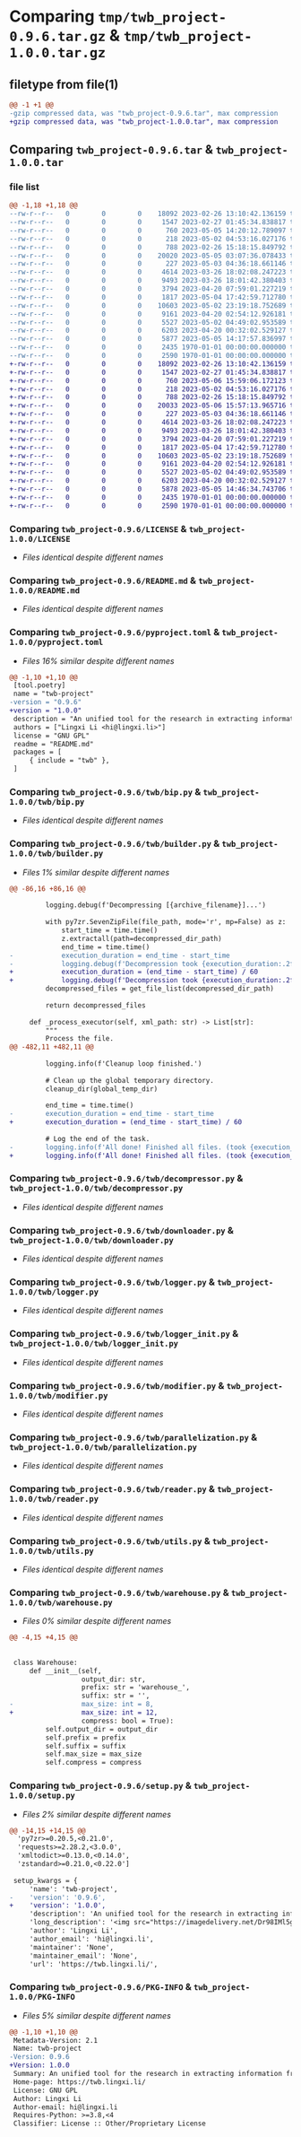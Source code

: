# Comparing `tmp/twb_project-0.9.6.tar.gz` & `tmp/twb_project-1.0.0.tar.gz`

## filetype from file(1)

```diff
@@ -1 +1 @@
-gzip compressed data, was "twb_project-0.9.6.tar", max compression
+gzip compressed data, was "twb_project-1.0.0.tar", max compression
```

## Comparing `twb_project-0.9.6.tar` & `twb_project-1.0.0.tar`

### file list

```diff
@@ -1,18 +1,18 @@
--rw-r--r--   0        0        0    18092 2023-02-26 13:10:42.136159 twb_project-0.9.6/LICENSE
--rw-r--r--   0        0        0     1547 2023-02-27 01:45:34.838817 twb_project-0.9.6/README.md
--rw-r--r--   0        0        0      760 2023-05-05 14:20:12.789097 twb_project-0.9.6/pyproject.toml
--rw-r--r--   0        0        0      218 2023-05-02 04:53:16.027176 twb_project-0.9.6/twb/__init__.py
--rw-r--r--   0        0        0      788 2023-02-26 15:18:15.849792 twb_project-0.9.6/twb/bip.py
--rw-r--r--   0        0        0    20020 2023-05-05 03:07:36.078433 twb_project-0.9.6/twb/builder.py
--rw-r--r--   0        0        0      227 2023-05-03 04:36:18.661146 twb_project-0.9.6/twb/builder_helpers.py
--rw-r--r--   0        0        0     4614 2023-03-26 18:02:08.247223 twb_project-0.9.6/twb/decompressor.py
--rw-r--r--   0        0        0     9493 2023-03-26 18:01:42.380403 twb_project-0.9.6/twb/downloader.py
--rw-r--r--   0        0        0     3794 2023-04-20 07:59:01.227219 twb_project-0.9.6/twb/logger.py
--rw-r--r--   0        0        0     1817 2023-05-04 17:42:59.712780 twb_project-0.9.6/twb/logger_init.py
--rw-r--r--   0        0        0    10603 2023-05-02 23:19:18.752689 twb_project-0.9.6/twb/modifier.py
--rw-r--r--   0        0        0     9161 2023-04-20 02:54:12.926181 twb_project-0.9.6/twb/parallelization.py
--rw-r--r--   0        0        0     5527 2023-05-02 04:49:02.953589 twb_project-0.9.6/twb/reader.py
--rw-r--r--   0        0        0     6203 2023-04-20 00:32:02.529127 twb_project-0.9.6/twb/utils.py
--rw-r--r--   0        0        0     5877 2023-05-05 14:17:57.836997 twb_project-0.9.6/twb/warehouse.py
--rw-r--r--   0        0        0     2435 1970-01-01 00:00:00.000000 twb_project-0.9.6/setup.py
--rw-r--r--   0        0        0     2590 1970-01-01 00:00:00.000000 twb_project-0.9.6/PKG-INFO
+-rw-r--r--   0        0        0    18092 2023-02-26 13:10:42.136159 twb_project-1.0.0/LICENSE
+-rw-r--r--   0        0        0     1547 2023-02-27 01:45:34.838817 twb_project-1.0.0/README.md
+-rw-r--r--   0        0        0      760 2023-05-06 15:59:06.172123 twb_project-1.0.0/pyproject.toml
+-rw-r--r--   0        0        0      218 2023-05-02 04:53:16.027176 twb_project-1.0.0/twb/__init__.py
+-rw-r--r--   0        0        0      788 2023-02-26 15:18:15.849792 twb_project-1.0.0/twb/bip.py
+-rw-r--r--   0        0        0    20033 2023-05-06 15:57:13.965716 twb_project-1.0.0/twb/builder.py
+-rw-r--r--   0        0        0      227 2023-05-03 04:36:18.661146 twb_project-1.0.0/twb/builder_helpers.py
+-rw-r--r--   0        0        0     4614 2023-03-26 18:02:08.247223 twb_project-1.0.0/twb/decompressor.py
+-rw-r--r--   0        0        0     9493 2023-03-26 18:01:42.380403 twb_project-1.0.0/twb/downloader.py
+-rw-r--r--   0        0        0     3794 2023-04-20 07:59:01.227219 twb_project-1.0.0/twb/logger.py
+-rw-r--r--   0        0        0     1817 2023-05-04 17:42:59.712780 twb_project-1.0.0/twb/logger_init.py
+-rw-r--r--   0        0        0    10603 2023-05-02 23:19:18.752689 twb_project-1.0.0/twb/modifier.py
+-rw-r--r--   0        0        0     9161 2023-04-20 02:54:12.926181 twb_project-1.0.0/twb/parallelization.py
+-rw-r--r--   0        0        0     5527 2023-05-02 04:49:02.953589 twb_project-1.0.0/twb/reader.py
+-rw-r--r--   0        0        0     6203 2023-04-20 00:32:02.529127 twb_project-1.0.0/twb/utils.py
+-rw-r--r--   0        0        0     5878 2023-05-05 14:46:34.743706 twb_project-1.0.0/twb/warehouse.py
+-rw-r--r--   0        0        0     2435 1970-01-01 00:00:00.000000 twb_project-1.0.0/setup.py
+-rw-r--r--   0        0        0     2590 1970-01-01 00:00:00.000000 twb_project-1.0.0/PKG-INFO
```

### Comparing `twb_project-0.9.6/LICENSE` & `twb_project-1.0.0/LICENSE`

 * *Files identical despite different names*

### Comparing `twb_project-0.9.6/README.md` & `twb_project-1.0.0/README.md`

 * *Files identical despite different names*

### Comparing `twb_project-0.9.6/pyproject.toml` & `twb_project-1.0.0/pyproject.toml`

 * *Files 16% similar despite different names*

```diff
@@ -1,10 +1,10 @@
 [tool.poetry]
 name = "twb-project"
-version = "0.9.6"
+version = "1.0.0"
 description = "An unified tool for the research in extracting information from Wikipedia Edit History chunk."
 authors = ["Lingxi Li <hi@lingxi.li>"]
 license = "GNU GPL"
 readme = "README.md"
 packages = [
     { include = "twb" },
 ]
```

### Comparing `twb_project-0.9.6/twb/bip.py` & `twb_project-1.0.0/twb/bip.py`

 * *Files identical despite different names*

### Comparing `twb_project-0.9.6/twb/builder.py` & `twb_project-1.0.0/twb/builder.py`

 * *Files 1% similar despite different names*

```diff
@@ -86,16 +86,16 @@
 
         logging.debug(f'Decompressing [{archive_filename}]...')
 
         with py7zr.SevenZipFile(file_path, mode='r', mp=False) as z:
             start_time = time.time()
             z.extractall(path=decompressed_dir_path)
             end_time = time.time()
-            execution_duration = end_time - start_time
-            logging.debug(f'Decompression took {execution_duration:.2f} seconds. ({archive_filename})')
+            execution_duration = (end_time - start_time) / 60
+            logging.debug(f'Decompression took {execution_duration:.2f} min. ({archive_filename})')
         decompressed_files = get_file_list(decompressed_dir_path)
 
         return decompressed_files
 
     def _process_executor(self, xml_path: str) -> List[str]:
         """
         Process the file.
@@ -482,11 +482,11 @@
 
         logging.info(f'Cleanup loop finished.')
 
         # Clean up the global temporary directory.
         cleanup_dir(global_temp_dir)
 
         end_time = time.time()
-        execution_duration = end_time - start_time
+        execution_duration = (end_time - start_time) / 60
 
         # Log the end of the task.
-        logging.info(f'All done! Finished all files. (took {execution_duration:.2f}s in total)')
+        logging.info(f'All done! Finished all files. (took {execution_duration:.2f} min in total)')
```

### Comparing `twb_project-0.9.6/twb/decompressor.py` & `twb_project-1.0.0/twb/decompressor.py`

 * *Files identical despite different names*

### Comparing `twb_project-0.9.6/twb/downloader.py` & `twb_project-1.0.0/twb/downloader.py`

 * *Files identical despite different names*

### Comparing `twb_project-0.9.6/twb/logger.py` & `twb_project-1.0.0/twb/logger.py`

 * *Files identical despite different names*

### Comparing `twb_project-0.9.6/twb/logger_init.py` & `twb_project-1.0.0/twb/logger_init.py`

 * *Files identical despite different names*

### Comparing `twb_project-0.9.6/twb/modifier.py` & `twb_project-1.0.0/twb/modifier.py`

 * *Files identical despite different names*

### Comparing `twb_project-0.9.6/twb/parallelization.py` & `twb_project-1.0.0/twb/parallelization.py`

 * *Files identical despite different names*

### Comparing `twb_project-0.9.6/twb/reader.py` & `twb_project-1.0.0/twb/reader.py`

 * *Files identical despite different names*

### Comparing `twb_project-0.9.6/twb/utils.py` & `twb_project-1.0.0/twb/utils.py`

 * *Files identical despite different names*

### Comparing `twb_project-0.9.6/twb/warehouse.py` & `twb_project-1.0.0/twb/warehouse.py`

 * *Files 0% similar despite different names*

```diff
@@ -4,15 +4,15 @@
 
 
 class Warehouse:
     def __init__(self,
                  output_dir: str,
                  prefix: str = 'warehouse_',
                  suffix: str = '',
-                 max_size: int = 8,
+                 max_size: int = 12,
                  compress: bool = True):
         self.output_dir = output_dir
         self.prefix = prefix
         self.suffix = suffix
         self.max_size = max_size
         self.compress = compress
```

### Comparing `twb_project-0.9.6/setup.py` & `twb_project-1.0.0/setup.py`

 * *Files 2% similar despite different names*

```diff
@@ -14,15 +14,15 @@
  'py7zr>=0.20.5,<0.21.0',
  'requests>=2.28.2,<3.0.0',
  'xmltodict>=0.13.0,<0.14.0',
  'zstandard>=0.21.0,<0.22.0']
 
 setup_kwargs = {
     'name': 'twb-project',
-    'version': '0.9.6',
+    'version': '1.0.0',
     'description': 'An unified tool for the research in extracting information from Wikipedia Edit History chunk.',
     'long_description': '<img src="https://imagedelivery.net/Dr98IMl5gQ9tPkFM5JRcng/49178640-2f6d-4c23-e56f-a48eca531200/HD" alt="TWB" />\n\n# Temporal Wikipedia Blocks (TWB)\n\nTemporal Wikipedia Blocks (TWB) is a powerful Python package designed to process the extensive edit history of Wikipedia pages into easily manageable and memory-friendly blocks. The package is specifically developed to enable efficient parallelization and composition of these blocks to facilitate faster processing and analysis of large Wikipedia datasets. The original design of this package is to build other Wikipedia-oriented datasets on top of it.\n\nThe package works by dividing the Wikipedia edit history into temporal blocks, which are essentially subsets of the complete dataset that are based on time intervals. These blocks can then be easily processed and analyzed without the need to load the entire dataset into memory.\n\n## Installation\n\nThe package is available on PyPI and can be installed using pip:\n\n```bash\npip install twb-project\n```\n\n## Benefits\n\n- **Efficient**: The package is designed to be memory-friendly and can be easily parallelized to process large datasets.\n- **Fast**: The package is designed to be fast and can be easily optimized to process large datasets.\n- **Flexible**: The package is designed to be flexible and can be easily extended to support other types of blocks.\n- **Composable**: The package is designed to be composable and can be easily combined with other packages to build other datasets.\n\n## Specification\n\n- Default compression method: ZStandard.\n',
     'author': 'Lingxi Li',
     'author_email': 'hi@lingxi.li',
     'maintainer': 'None',
     'maintainer_email': 'None',
     'url': 'https://twb.lingxi.li/',
```

### Comparing `twb_project-0.9.6/PKG-INFO` & `twb_project-1.0.0/PKG-INFO`

 * *Files 5% similar despite different names*

```diff
@@ -1,10 +1,10 @@
 Metadata-Version: 2.1
 Name: twb-project
-Version: 0.9.6
+Version: 1.0.0
 Summary: An unified tool for the research in extracting information from Wikipedia Edit History chunk.
 Home-page: https://twb.lingxi.li/
 License: GNU GPL
 Author: Lingxi Li
 Author-email: hi@lingxi.li
 Requires-Python: >=3.8,<4
 Classifier: License :: Other/Proprietary License
```

